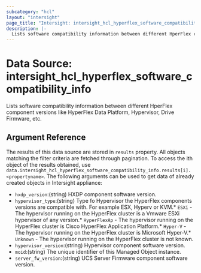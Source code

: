 ```yaml
---
subcategory: "hcl"
layout: "intersight"
page_title: "Intersight: intersight_hcl_hyperflex_software_compatibility_info"
description: |-
  Lists software compatibility information between different HperFlex component versions like HyperFlex Data Platform, Hypervisor, Drive Firmware, etc.
---
```


# Data Source: intersight_hcl_hyperflex_software_compatibility_info
Lists software compatibility information between different HperFlex component versions like HyperFlex Data Platform, Hypervisor, Drive Firmware, etc.
## Argument Reference
The results of this data source are stored in `results` property.
All objects matching the filter criteria are fetched through pagination.
To access the ith object of the results obtained, use `data.intersight_hcl_hyperflex_software_compatibility_info.results[i].<propertyname>`.
The following arguments can be used to get data of already created objects in Intersight appliance:
* `hxdp_version`:(string) HXDP component software version. 
* `hypervisor_type`:(string) Type fo Hypervisor the HyperFlex components versions are compatible with. For example ESX, Hyperv or KVM.* `ESXi` - The hypervisor running on the HyperFlex cluster is a Vmware ESXi hypervisor of any version.* `HyperFlexAp` - The hypervisor running on the HyperFlex cluster is Cisco HyperFlex Application Platform.* `Hyper-V` - The hypervisor running on the HyperFlex cluster is Microsoft Hyper-V.* `Unknown` - The hypervisor running on the HyperFlex cluster is not known. 
* `hypervisor_version`:(string) Hypervisor component software version. 
* `moid`:(string) The unique identifier of this Managed Object instance. 
* `server_fw_version`:(string) UCS Server Firmware component software version. 
 